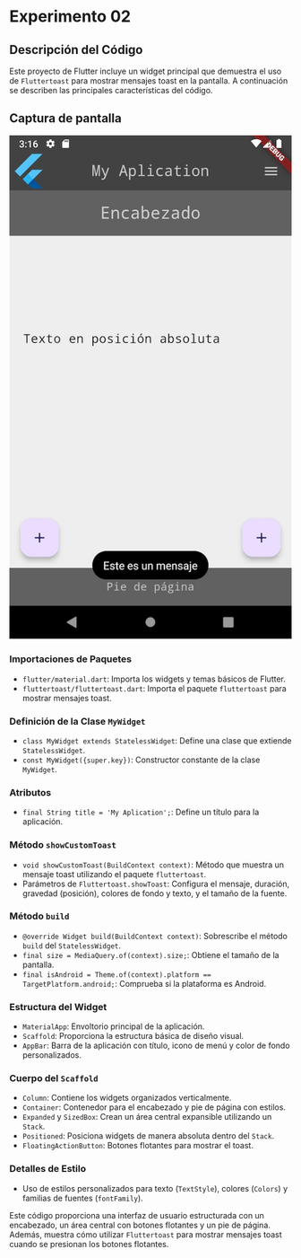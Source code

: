 # Experimento 02

## Descripción del Código

Este proyecto de Flutter incluye un widget principal que demuestra el uso de `Fluttertoast` para mostrar mensajes toast en la pantalla. A continuación se describen las principales características del código.

## Captura de pantalla

![captura de pantalla](./assets/images/Screenshot_1733336220.jpg)


### Importaciones de Paquetes
- `flutter/material.dart`: Importa los widgets y temas básicos de Flutter.
- `fluttertoast/fluttertoast.dart`: Importa el paquete `fluttertoast` para mostrar mensajes toast.

### Definición de la Clase `MyWidget`
- `class MyWidget extends StatelessWidget`: Define una clase que extiende `StatelessWidget`.
- `const MyWidget({super.key})`: Constructor constante de la clase `MyWidget`.

### Atributos
- `final String title = 'My Aplication';`: Define un título para la aplicación.

### Método `showCustomToast`
- `void showCustomToast(BuildContext context)`: Método que muestra un mensaje toast utilizando el paquete `fluttertoast`.
- Parámetros de `Fluttertoast.showToast`: Configura el mensaje, duración, gravedad (posición), colores de fondo y texto, y el tamaño de la fuente.

### Método `build`
- `@override Widget build(BuildContext context)`: Sobrescribe el método `build` del `StatelessWidget`.
- `final size = MediaQuery.of(context).size;`: Obtiene el tamaño de la pantalla.
- `final isAndroid = Theme.of(context).platform == TargetPlatform.android;`: Comprueba si la plataforma es Android.

### Estructura del Widget
- `MaterialApp`: Envoltorio principal de la aplicación.
- `Scaffold`: Proporciona la estructura básica de diseño visual.
- `AppBar`: Barra de la aplicación con título, icono de menú y color de fondo personalizados.

### Cuerpo del `Scaffold`
- `Column`: Contiene los widgets organizados verticalmente.
- `Container`: Contenedor para el encabezado y pie de página con estilos.
- `Expanded` y `SizedBox`: Crean un área central expansible utilizando un `Stack`.
- `Positioned`: Posiciona widgets de manera absoluta dentro del `Stack`.
- `FloatingActionButton`: Botones flotantes para mostrar el toast.

### Detalles de Estilo
- Uso de estilos personalizados para texto (`TextStyle`), colores (`Colors`) y familias de fuentes (`fontFamily`).

Este código proporciona una interfaz de usuario estructurada con un encabezado, un área central con botones flotantes y un pie de página. Además, muestra cómo utilizar `Fluttertoast` para mostrar mensajes toast cuando se presionan los botones flotantes.
